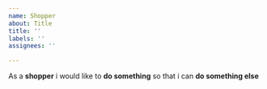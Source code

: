 ```yaml
---
name: Shopper
about: Title
title: ''
labels: ''
assignees: ''

---
```


As a **shopper** i would like to **do something** so that i can **do something else**
